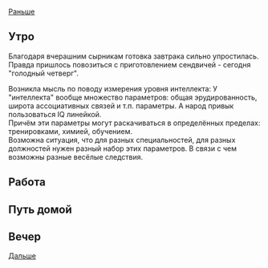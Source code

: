 [Раньше](2021.06.23.md)
## Утро
Благодаря вчерашним сырникам готовка завтрака сильно упростилась. Правда пришлось повозиться с приготовлением сендвичей - сегодня "голодный четверг".

Возникла мысль по поводу измерения уровня интеллекта:
У "интеллекта" вообще множество параметров: общая эрудированность, широта ассоциативных связей и т.п. параметры. А народ привык пользоваться IQ линейкой.  
Причём эти параметры могут раскачиваться в определённых пределах: тренировками, химией, обучением.  
Возможна ситуация, что для разных специальностей, для разных должностей нужен разный набор этих параметров. В связи с чем возможны разные весёлые следствия. 
## Работа
## Путь домой
## Вечер
[Дальше](2021.06.25.md)